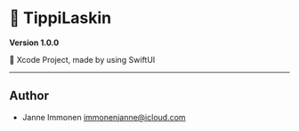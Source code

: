 # 🧮 TippiLaskin

**Version 1.0.0**

📱 Xcode Project, made by using SwiftUI

---

## Author

- Janne Immonen <immonenjanne@icloud.com>
